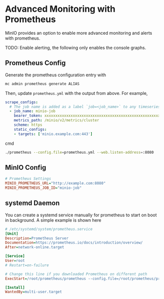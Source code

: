 # Advanced Monitoring with Prometheus

MinIO provides an option to enable more advanced monitoring and alerts with prometheus.

TODO: Enable alerting, the following only enables the console graphs.

## Prometheus Config

Generate the prometheus configuration entry with

```bash
mc admin prometheus generate ALIAS
```

Then, update `prometheus.yml` with the output from above. For example,

```yml
scrape_configs:
  # The job name is added as a label `job=<job_name>` to any timeseries scraped from this config.
  - job_name: minio-job
    bearer_token: xxxxxxxxxxxxxxxxxxxxxxxxxxxxxxxxxxxxxxxxxxxxxxxxxxxxxxxxxx
    metrics_path: /minio/v2/metrics/cluster
    scheme: https
    static_configs:
    - targets: ['minio.example.com:443']
```

cmd

```bash
./prometheus --config.file=prometheus.yml --web.listen-address=:8080
```

## MinIO Config

```ini
# Prometheus Settings
MINIO_PROMETHEUS_URL="http://example.com:8080"
MINIO_PROMETHEUS_JOB_ID="minio-job"
```

## systemd Daemon

You can create a systemd service manually for prometheus to start on boot in background. A simple example is shown here

```ini
# /etc/systemd/system/prometheus.service
[Unit]
Description=Prometheus Server
Documentation=https://prometheus.io/docs/introduction/overview/
After=network-online.target

[Service]
User=root
# Restart=on-failure

# Change this line if you downloaded Prometheus on different path
ExecStart=/root/prometheus/prometheus --config.file=/root/prometheus/prometheus.yml --web.listen-address=:8080

[Install]
WantedBy=multi-user.target
```
